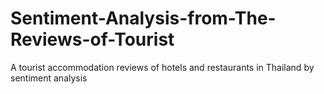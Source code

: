 # Sentiment-Analysis-from-The-Reviews-of-Tourist
 A tourist accommodation reviews of hotels and restaurants in Thailand by sentiment analysis
